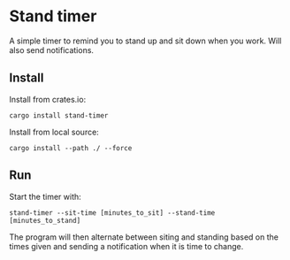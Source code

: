 # Stand timer

A simple timer to remind you to stand up and sit down when you work. Will also send notifications.

## Install
Install from crates.io:
```
cargo install stand-timer

```
Install from local source:
```
cargo install --path ./ --force
```

## Run
Start the timer with:
```
stand-timer --sit-time [minutes_to_sit] --stand-time [minutes_to_stand]
```
The program will then alternate between siting and standing based on the times given and sending a notification when it is time to change.
